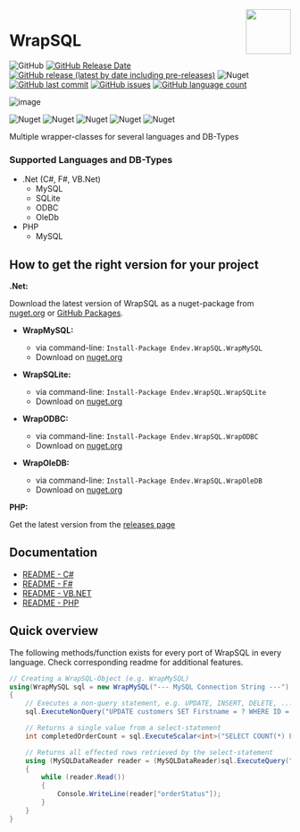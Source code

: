 <img align="right" width="80" height="80" data-rmimg src="https://endev.at/content/projects/WrapSQL/EndevLibsLogo.svg">

# WrapSQL

![GitHub](https://img.shields.io/github/license/TobiHatti/WrapSQL)
[![GitHub Release Date](https://img.shields.io/github/release-date-pre/TobiHatti/WrapSQL)](https://github.com/TobiHatti/WrapSQL/releases)
[![GitHub release (latest by date including pre-releases)](https://img.shields.io/github/v/release/TobiHatti/WrapSQL?include_prereleases)](https://github.com/TobiHatti/WrapSQL/releases)
![Nuget](https://img.shields.io/nuget/v/endev.wrapsql.wrapsqlbase?label=release&logo=nuget)
[![GitHub last commit](https://img.shields.io/github/last-commit/TobiHatti/WrapSQL)](https://github.com/TobiHatti/WrapSQL/commits/master)
[![GitHub issues](https://img.shields.io/github/issues-raw/TobiHatti/WrapSQL)](https://github.com/TobiHatti/WrapSQL/issues)
[![GitHub language count](https://img.shields.io/github/languages/count/TobiHatti/WrapSQL)](https://github.com/TobiHatti/WrapSQL)

![image](https://endev.at/content/projects/WrapSQL/WrapSQL_Banner_300.svg)

![Nuget](https://img.shields.io/nuget/dt/endev.wrapsql.wrapsqlbase?label=downloads%20%28WrapSQLBase%29&logo=nuget)
![Nuget](https://img.shields.io/nuget/dt/endev.wrapsql.wrapmysql?label=downloads%20%28WrapMySQL%29&logo=nuget)
![Nuget](https://img.shields.io/nuget/dt/endev.wrapsql.wrapsqlite?label=downloads%20%28WrapSQLite%29&logo=nuget)
![Nuget](https://img.shields.io/nuget/dt/endev.wrapsql.wrapodbc?label=downloads%20%28WrapODBC%29&logo=nuget)
![Nuget](https://img.shields.io/nuget/dt/endev.wrapsql.wrapoledb?label=downloads%20%28WrapOleDB%29&logo=nuget)


Multiple wrapper-classes for several languages and DB-Types

### Supported Languages and DB-Types
- .Net (C#, F#, VB.Net)
  - MySQL
  - SQLite
  - ODBC
  - OleDb
- PHP
  - MySQL

## How to get the right version for your project

__.Net:__

Download the latest version of WrapSQL as a nuget-package from [nuget.org](https://www.nuget.org/profiles/TobiHatti) or [GitHub Packages](https://github.com/TobiHatti/WrapSQL/packages).

- __WrapMySQL:__
  - via command-line: `Install-Package Endev.WrapSQL.WrapMySQL`
  - Download on [nuget.org](https://www.nuget.org/packages/Endev.WrapSQL.WrapMySQL/)

- __WrapSQLite:__
  - via command-line: `Install-Package Endev.WrapSQL.WrapSQLite`
  - Download on [nuget.org](https://www.nuget.org/packages/Endev.WrapSQL.WrapSQLite/)

- __WrapODBC:__
  - via command-line: `Install-Package Endev.WrapSQL.WrapODBC`
  - Download on [nuget.org](https://www.nuget.org/packages/Endev.WrapSQL.WrapODBC/)

- __WrapOleDB:__
  - via command-line: `Install-Package Endev.WrapSQL.WrapOleDB`
  - Download on [nuget.org](https://www.nuget.org/packages/Endev.WrapSQL.WrapOleDB/)


__PHP:__

Get the latest version from the [releases page](https://github.com/TobiHatti/WrapSQL/releases/latest)


## Documentation

- [README - C#](https://github.com/TobiHatti/WrapSQL/tree/master/.NET/Readme-C%23.md)
- [README - F#](https://github.com/TobiHatti/WrapSQL/tree/master/.NET/Readme-F%23.md)
- [README - VB.NET](https://github.com/TobiHatti/WrapSQL/tree/master/.NET/Readme-VB.md)
- [README - PHP](https://github.com/TobiHatti/WrapSQL/tree/master/PHP/Readme.md)


## Quick overview
The following methods/function exists for every port of WrapSQL in every language. Check corresponding readme for additional features.

```cs
// Creating a WrapSQL-Object (e.g. WrapMySQL)
using(WrapMySQL sql = new WrapMySQL("--- MySQL Connection String ---")
{
    // Executes a non-query statement, e.g. UPDATE, INSERT, DELETE, ...
    sql.ExecuteNonQuery("UPDATE customers SET Firstname = ? WHERE ID = ?", firstName, customerID);

    // Returns a single value from a select-statement
    int completedOrderCount = sql.ExecuteScalar<int>("SELECT COUNT(*) FROM orders WHERE completed = ?", true);

    // Returns all effected rows retrieved by the select-statement
    using (MySQLDataReader reader = (MySQLDataReader)sql.ExecuteQuery("SELECT * FROM orders"))
    {
        while (reader.Read())
        {
            Console.WriteLine(reader["orderStatus"]);
        }
    }
}
```
